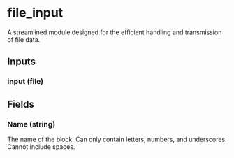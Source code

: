 
# file_input
A streamlined module designed for the efficient handling and transmission of file data.
## Inputs
### input (file)
## Fields

### Name (string)
The name of the block. Can only contain letters, numbers, and underscores. Cannot include spaces.
        

    